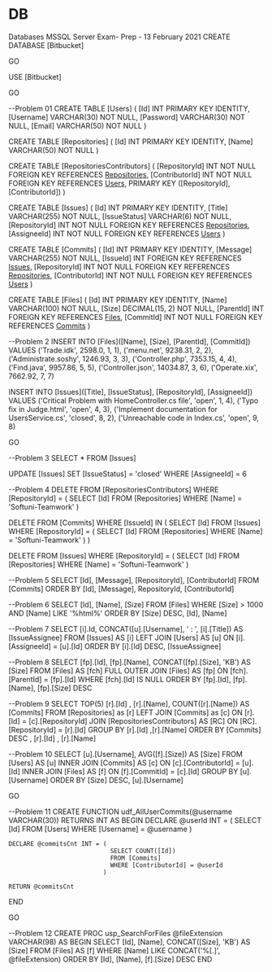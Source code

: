 # DB

Databases MSSQL Server Exam- Prep - 13 February 2021
CREATE DATABASE [Bitbucket]

GO

USE [Bitbucket]

GO

--Problem 01
CREATE TABLE [Users] (
	[Id] INT PRIMARY KEY IDENTITY,
	[Username] VARCHAR(30) NOT NULL,
	[Password] VARCHAR(30) NOT NULL,
	[Email] VARCHAR(50) NOT NULL
)

CREATE TABLE [Repositories] (
	[Id] INT PRIMARY KEY IDENTITY,
	[Name] VARCHAR(50) NOT NULL
)

CREATE TABLE [RepositoriesContributors] (
	[RepositoryId] INT NOT NULL FOREIGN KEY REFERENCES [Repositories]([Id]),
	[ContributorId] INT NOT NULL FOREIGN KEY REFERENCES [Users]([Id]),
	PRIMARY KEY ([RepositoryId], [ContributorId])
)

CREATE TABLE [Issues] (
	[Id] INT PRIMARY KEY IDENTITY,
	[Title] VARCHAR(255) NOT NULL,
	[IssueStatus] VARCHAR(6) NOT NULL,
	[RepositoryId] INT NOT NULL FOREIGN KEY REFERENCES [Repositories]([Id]),
	[AssigneeId] INT NOT NULL FOREIGN KEY REFERENCES [Users]([Id])
)

CREATE TABLE [Commits] (
	[Id] INT PRIMARY KEY IDENTITY,
	[Message] VARCHAR(255) NOT NULL,
	[IssueId] INT FOREIGN KEY REFERENCES [Issues]([Id]),
	[RepositoryId] INT NOT NULL FOREIGN KEY REFERENCES [Repositories]([Id]),
	[ContributorId] INT NOT NULL FOREIGN KEY REFERENCES [Users](Id)
)

CREATE TABLE [Files] (
	[Id] INT PRIMARY KEY IDENTITY,
	[Name] VARCHAR(100) NOT NULL,
	[Size] DECIMAL(15, 2) NOT NULL,
	[ParentId] INT FOREIGN KEY REFERENCES [Files]([Id]),
	[CommitId] INT NOT NULL FOREIGN KEY REFERENCES [Commits]([Id])
)

--Problem 2
INSERT INTO [Files]([Name], [Size], [ParentId], [CommitId])
	VALUES
('Trade.idk', 2598.0, 1, 1),
('menu.net', 9238.31, 2, 2),
('Administrate.soshy', 1246.93, 3, 3),
('Controller.php', 7353.15, 4, 4),
('Find.java', 9957.86, 5, 5),
('Controller.json', 14034.87, 3, 6),
('Operate.xix', 7662.92, 7, 7)

INSERT INTO [Issues]([Title], [IssueStatus], [RepositoryId], [AssigneeId])
	VALUES
('Critical Problem with HomeController.cs file', 'open', 1, 4),
('Typo fix in Judge.html', 'open', 4, 3),
('Implement documentation for UsersService.cs', 'closed', 8, 2),
('Unreachable code in Index.cs', 'open', 9, 8)

GO

--Problem 3
SELECT *
	FROM [Issues]

UPDATE [Issues]
   SET [IssueStatus] = 'closed'
 WHERE [AssigneeId] = 6

--Problem 4
DELETE FROM [RepositoriesContributors]
      WHERE [RepositoryId] = (
							  SELECT [Id]
							    FROM [Repositories]
                               WHERE [Name] = 'Softuni-Teamwork'
							 ) 

DELETE FROM [Commits]
      WHERE [IssueId] IN (
	                       SELECT [Id]
                             FROM [Issues]
                            WHERE [RepositoryId] = (
                                                     SELECT [Id]
                                                       FROM [Repositories]
                                                      WHERE [Name] = 'Softuni-Teamwork'
					                                )
	                     )

DELETE FROM [Issues]
	  WHERE [RepositoryId] = (
							  SELECT [Id]
							    FROM [Repositories]
                               WHERE [Name] = 'Softuni-Teamwork'
							 )

--Problem 5
  SELECT [Id], 
		 [Message],
		 [RepositoryId],
		 [ContributorId]
    FROM [Commits]
ORDER BY [Id], [Message], RepositoryId, [ContributorId]

--Problem 6
  SELECT [Id],
	     [Name],
		 [Size]
    FROM [Files]
   WHERE [Size] > 1000 AND [Name] LIKE '%html%'
ORDER BY [Size] DESC, [Id], [Name]

--Problem 7
   SELECT [i].Id,
		  CONCAT([u].[Username], ' : ', [i].[Title])
	   AS [IssueAssignee]
     FROM [Issues]
       AS [i]
LEFT JOIN [Users]
       AS [u]
       ON [i].[AssigneeId] = [u].[Id]
 ORDER BY [i].[Id] DESC, [IssueAssignee]

--Problem 8
         SELECT [fp].[Id],
			    [fp].[Name],
				CONCAT([fp].[Size], 'KB') AS [Size]
           FROM [Files]
             AS [fch]
FULL OUTER JOIN [Files]
             AS [fp]
        	 ON [fch].[ParentId] = [fp].[Id]
		  WHERE [fch].[Id] IS NULL
	   ORDER BY [fp].[Id], [fp].[Name], [fp].[Size] DESC

--Problem 9
SELECT TOP(5) [r].[Id] ,
              [r].[Name], 
              COUNT([r].[Name]) AS [Commits]
         FROM [Repositories]
           as [r]
    LEFT JOIN [Commits]
           as [c] 
           ON [r].[Id] = [c].[RepositoryId]
         JOIN [RepositoriesContributors]
           AS [RC] 
           ON [RC].[RepositoryId] = [r].[Id]
     GROUP BY [r].[Id] ,[r].[Name]
     ORDER BY [Commits] DESC , [r].[Id] , [r].[Name]

--Problem 10
    SELECT [u].[Username],
           AVG([f].[Size])
  	    AS [Size]
  	  FROM [Users]
  	    AS [u]
INNER JOIN [Commits]
		AS [c]
		ON [c].[ContributorId] = [u].[Id]
INNER JOIN [Files]
		AS [f]
		ON [f].[CommitId] = [c].[Id]
  GROUP BY [u].[Username]
  ORDER BY [Size] DESC, [u].[Username]

GO

--Problem 11
CREATE FUNCTION udf_AllUserCommits(@username VARCHAR(30)) 
RETURNS INT
AS
BEGIN
	DECLARE @userId INT = (
							SELECT [Id]
							FROM [Users]
							WHERE [Username] = @username
						  )

	DECLARE @commitsCnt INT = (
								SELECT COUNT([Id])
								FROM [Commits]
								WHERE [ContributorId] = @userId 
							  )

	RETURN @commitsCnt
END

GO

--Problem 12
CREATE PROC usp_SearchForFiles @fileExtension VARCHAR(98)
AS
BEGIN
	SELECT [Id],
		   [Name],
		   CONCAT([Size], 'KB')
	    AS [Size]
	  FROM [Files]
	    AS [f]
	 WHERE [Name] LIKE CONCAT('%[.]', @fileExtension)
  ORDER BY [Id], [Name], [f].[Size] DESC
END
